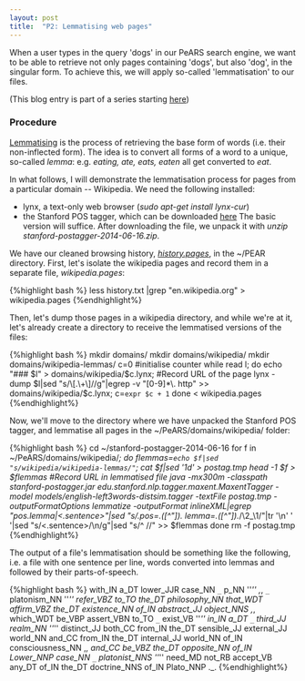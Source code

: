 ```yaml
---
layout: post
title:  "P2: Lemmatising web pages"
---
```


When a user types in the query 'dogs' in our PeARS search engine, we want to be able to retrieve not only pages containing 'dogs', but also 'dog', in the singular form. To achieve this, we will apply so-called 'lemmatisation' to our files.

(This blog entry is part of a series starting [here](2014/07/13/retrieving-browsing-history/))

### Procedure

[Lemmatising](https://en.wikipedia.org/wiki/Lemmatisation) is the process of retrieving the base form of words (i.e. their non-inflected form). The idea is to convert all forms of a word to a unique, so-called *lemma*: e.g. *eating, ate, eats, eaten* all get converted to *eat*. 

In what follows, I will demonstrate the lemmatisation process for pages from a particular domain -- Wikipedia. We need the following installed:

* lynx, a text-only web browser  (*sudo apt-get install lynx-cur*)
* the Stanford POS tagger, which can be downloaded [here](http://nlp.stanford.edu/software/tagger.shtml) The basic version will suffice. After downloading the file, we unpack it with *unzip stanford-postagger-2014-06-16.zip*.

We have our cleaned browsing history, [*history.pages*](../retrieving-browsing-history/), in the ~/PEAR directory. First, let's isolate the wikipedia pages and record them in a separate file, *wikipedia.pages*:


{%highlight bash %}
less history.txt |grep "en.wikipedia.org" > wikipedia.pages
{%endhighlight%}

Then, let's dump those pages in a wikipedia directory, and while we're at it, let's already create a directory to receive the lemmatised versions of the files:

{%highlight bash %}
mkdir domains/
mkdir domains/wikipedia/
mkdir domains/wikipedia-lemmas/
c=0	#initialise counter
while read l; 
do 
echo "### $l" > domains/wikipedia/$c.lynx;	#Record URL of the page
lynx -dump $l|sed "s/\[.\+\]//g"|egrep -v "[0-9]*\. http" >> domains/wikipedia/$c.lynx; 
c=`expr $c + 1`
done < wikipedia.pages
{%endhighlight%}

Now, we'll move to the directory where we have unpacked the Stanford POS tagger, and lemmatise all pages in the ~/PeARS/domains/wikipedia/ folder:

{%highlight bash %}
cd ~/stanford-postagger-2014-06-16
for f in ~/PeARS/domains/wikipedia/*; 
do
flemmas=`echo $f|sed "s/wikipedia/wikipedia-lemmas/"`;
cat $f|sed '1d' > postag.tmp
head -1 $f > $flemmas	#Record URL in lemmatised file
java -mx300m -classpath stanford-postagger.jar edu.stanford.nlp.tagger.maxent.MaxentTagger -model models/english-left3words-distsim.tagger -textFile postag.tmp  -outputFormatOptions lemmatize -outputFormat inlineXML|egrep "pos.*lemma|<.sentence>"|sed "s/.*pos=.\([^\"]*\). lemma=.\([^\"]*\).*/\2_\1/"|tr '\n' ' '|sed "s/<.sentence>/\n/g"|sed "s/^ //" >> $flemmas
done
rm -f postag.tmp
{%endhighlight%}

The output of a file's lemmatisation should be something like the following, i.e. a file with one sentence per line, words converted into lemmas and followed by their parts-of-speech.

{%highlight bash %}
with_IN a_DT lower_JJR case_NN ``_`` p_NN ''_'' ,_, ``_`` platonism_NN ''_'' refer_VBZ to_TO the_DT philosophy_NN that_WDT affirm_VBZ the_DT existence_NN of_IN abstract_JJ object_NNS ,_, which_WDT be_VBP assert_VBN to_TO ``_`` exist_VB ''_'' in_IN a_DT ``_`` third_JJ realm_NN ''_'' distinct_JJ both_CC from_IN the_DT sensible_JJ external_JJ world_NN and_CC from_IN the_DT internal_JJ world_NN of_IN consciousness_NN ,_, and_CC be_VBZ the_DT opposite_NN of_IN Lower_NNP case_NN ``_`` platonist_NNS ''_'' need_MD not_RB accept_VB any_DT of_IN the_DT doctrine_NNS of_IN Plato_NNP ._. 
{%endhighlight%}
